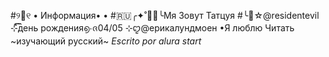 
#୨🍙୧ • Информация•
• #🇷🇺╭✦˚🍥💡╰Мя Зовут Татцуя
#╰🧪☆@residentevil
⊹͊͡͠день рождения൭⋅ᨩ04/05
⊹ꨄ@ерикалундмоен
•Я люблю Читать
~изучающий русский~
*Escrito por alura start*
